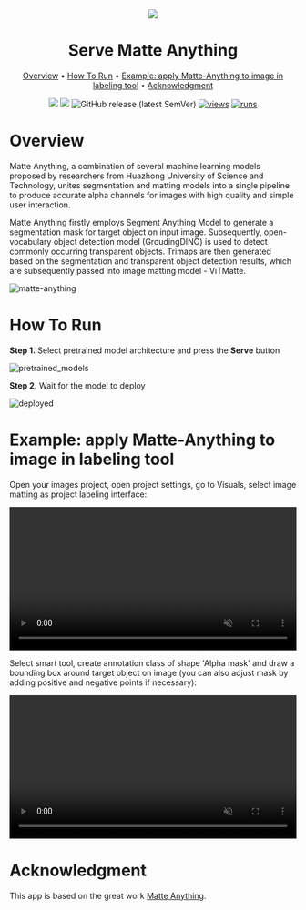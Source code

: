 <div align="center" markdown>
<img src="https://github.com/supervisely-ecosystem/Serve-Matte-Anything/assets/91027877/b74f6c4a-885b-48f8-8132-59a4320c4577"/>  

# Serve Matte Anything

<p align="center">
  <a href="#Overview">Overview</a> •
  <a href="#How-To-Run">How To Run</a> •
  <a href="#example-apply-matte-anything-to-image-in-labeling-tool">Example: apply Matte-Anything to image in labeling tool</a> •
  <a href="#Acknowledgment">Acknowledgment</a>
</p>

[![](https://img.shields.io/badge/supervisely-ecosystem-brightgreen)](https://ecosystem.supervise.ly/apps/supervisely-ecosystem/Serve-Matte-Anything)
[![](https://img.shields.io/badge/slack-chat-green.svg?logo=slack)](https://supervise.ly/slack)
![GitHub release (latest SemVer)](https://img.shields.io/github/v/release/supervisely-ecosystem/Serve-Matte-Anything)
[![views](https://app.supervise.ly/img/badges/views/supervisely-ecosystem/Serve-Matte-Anything.png)](https://supervise.ly)
[![runs](https://app.supervise.ly/img/badges/runs/supervisely-ecosystem/Serve-Matte-Anything.png)](https://supervise.ly)

</div>

# Overview

Matte Anything, a combination of several machine learning models proposed by researchers from Huazhong University of Science and Technology, unites segmentation and matting models into a single pipeline to produce accurate alpha channels for images with high quality and simple user interaction.

Matte Anything firstly employs Segment Anything Model to generate a segmentation mask for target object on input image. Subsequently, open-vocabulary object detection model (GroudingDINO) is used to detect commonly occurring transparent objects. Trimaps are then generated based on the segmentation and transparent object detection results, which are subsequently passed into image matting model - ViTMatte.

![matte-anything](https://github.com/supervisely-ecosystem/Serve-Matte-Anything/assets/91027877/4f49e833-3d11-4930-bb7a-76760f0510c7)

# How To Run

**Step 1.** Select pretrained model architecture and press the **Serve** button

![pretrained_models](https://github.com/supervisely-ecosystem/Serve-Matte-Anything/assets/91027877/c91f47c8-b9a0-47a6-ad23-2d6f11948eba)

**Step 2.** Wait for the model to deploy

![deployed](https://github.com/supervisely-ecosystem/Serve-Matte-Anything/assets/91027877/50bfc137-61db-4c15-b6d4-f0d662883044)

# Example: apply Matte-Anything to image in labeling tool

Open your images project, open project settings, go to Visuals, select image matting as project labeling interface:

<video width="100%" preload="auto" autoplay muted loop>
    <source src="https://private-user-images.githubusercontent.com/91027877/333764496-651ac146-61fc-4adc-88ce-0243da15dcf2.mp4" type="video/mp4">
</video>

Select smart tool, create annotation class of shape 'Alpha mask' and draw a bounding box around target object on image (you can also adjust mask by adding positive and negative points if necessary):

<video width="100%" preload="auto" autoplay muted loop>
    <source src="https://private-user-images.githubusercontent.com/91027877/333764530-d25e7ce4-81d8-46cf-a6de-dce891bc0b38.mp4" type="video/mp4">
</video>

# Acknowledgment

This app is based on the great work [Matte Anything](https://github.com/hustvl/Matte-Anything).

